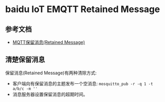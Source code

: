 # baidu IoT EMQTT Retained Message

## 参考文档

* [MQTT保留消息(Retained Message)](http://docs.emqtt.cn/zh_CN/latest/mqtt.html#mqtt-retained-message)

## 清楚保留消息

保留消息(Retained Message)有两种清除方式:

* 客户端向有保留消息的主题发布一个空消息: `mosquitto_pub -r -q 1 -t a/b/c -m ''`
* 消息服务器设置保留消息的超期时间。

